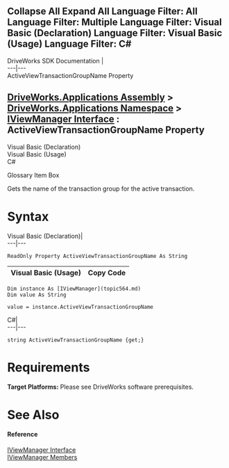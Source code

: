 Collapse All Expand All Language Filter: All  Language Filter: Multiple  Language Filter: Visual Basic (Declaration) Language Filter: Visual Basic (Usage) Language Filter: C#  
---  
DriveWorks SDK Documentation  |   
---|---  
ActiveViewTransactionGroupName Property   
  
[DriveWorks.Applications Assembly](topic13.md) > [DriveWorks.Applications Namespace](topic16.md) > [IViewManager Interface](topic564.md) : ActiveViewTransactionGroupName Property  
---  
  
Visual Basic (Declaration)    
Visual Basic (Usage)    
C# 

Glossary Item Box

Gets the name of the transaction group for the active transaction. 

# Syntax

Visual Basic (Declaration)|   
---|---  
      
    
    ReadOnly Property ActiveViewTransactionGroupName As String  
  
Visual Basic (Usage)| Copy Code  
---|---  
      
    
    Dim instance As [IViewManager](topic564.md)
    Dim value As String
     
    value = instance.ActiveViewTransactionGroupName  
  
C#|   
---|---  
      
    
    string ActiveViewTransactionGroupName {get;}  
  
# Requirements

**Target Platforms:** Please see DriveWorks software prerequisites.

# See Also

#### Reference

[IViewManager Interface](topic564.md)   
[IViewManager Members](topic565.md)


